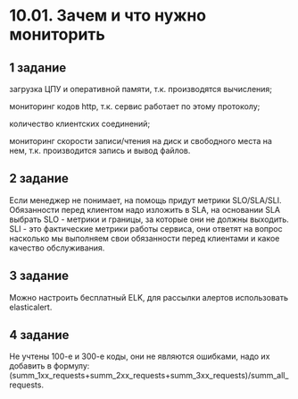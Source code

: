 # 10.01. Зачем и что нужно мониторить

## 1 задание

загрузка ЦПУ и оперативной памяти, т.к. производятся вычисления;

мониторинг кодов http, т.к. сервис работает по этому протоколу;

количество клиентских соединений;

мониторинг скорости записи/чтения на диск и свободного места на нем, т.к. производится запись и вывод файлов.

## 2 задание

Если менеджер не понимает, на помощь придут метрики SLO/SLA/SLI. Обязанности перед клиентом надо изложить в SLA, на основании SLA выбрать SLO - метрики и границы, за которые они не должны выходить. SLI - это фактические метрики работы сервиса, они ответят на вопрос насколько мы выполняем свои обязанности перед клиентами и какое качество обслуживания.

## 3 задание

Можно настроить бесплатный ELK, для рассылки алертов использовать elasticalert.

## 4 задание

Не учтены 100-е и 300-е коды, они не являются ошибками, надо их добавить в формулу: (summ_1xx_requests+summ_2xx_requests+summ_3xx_requests)/summ_all_requests.
